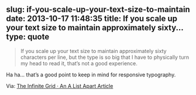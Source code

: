 slug: if-you-scale-up-your-text-size-to-maintain
date: 2013-10-17 11:48:35
title: If you scale up your text size to maintain approximately sixty...
type: quote
---

> If you scale up your text size to maintain approximately sixty characters per line, but the type is so big that I have to physically turn my head to read it, that’s not a good experience.

Ha ha… that’s a good point to keep in mind for responsive typography.

  Via: [The Infinite Grid · An A List Apart Article](http://alistapart.com/article/the-infinite-grid)
